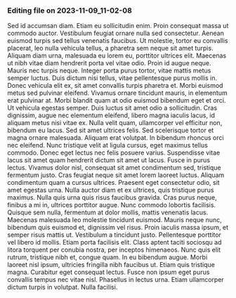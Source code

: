 

### Editing file on 2023-11-09_11-02-08

Sed id accumsan diam. Etiam eu sollicitudin enim. Proin consequat massa ut commodo auctor. Vestibulum feugiat ornare nulla sed consectetur. Aenean euismod turpis sed tellus venenatis faucibus. Ut molestie, tortor eu convallis placerat, leo nulla vehicula tellus, a pharetra sem neque sit amet turpis. Aliquam diam urna, malesuada eu lorem eu, porttitor ultrices elit. Maecenas ut nibh vitae diam hendrerit porta vel vitae odio. Proin id augue neque. Mauris nec turpis neque. Integer porta purus tortor, vitae mattis metus semper luctus. Duis dictum nisi tellus, vitae pellentesque purus mollis in. Donec vehicula elit ex, sit amet convallis turpis pharetra et. Morbi euismod metus sed pulvinar eleifend. Vivamus ornare tincidunt mauris, in elementum erat pulvinar at.
Morbi blandit quam at odio euismod bibendum eget et orci. Ut vehicula egestas semper. Duis luctus sit amet odio a sollicitudin. Cras dignissim, augue nec elementum eleifend, libero magna iaculis lacus, id aliquam metus nisi vitae ex. Nulla velit quam, ullamcorper vel efficitur non, bibendum eu lacus. Sed sit amet ultrices felis. Sed scelerisque tortor et magna ornare malesuada. Aliquam erat volutpat. In bibendum rhoncus orci nec eleifend. Nunc tristique velit at ligula cursus, eget maximus tellus commodo.
Donec eget lectus nec felis posuere varius. Suspendisse vitae lacus sit amet quam hendrerit dictum sit amet ut lacus. Fusce in purus lectus. Vivamus dolor nisl, consequat sit amet condimentum sed, tristique fermentum justo. Cras feugiat neque sit amet lorem laoreet luctus. Aliquam condimentum quam a cursus ultrices. Praesent eget consectetur odio, sit amet egestas urna. Nulla auctor diam et ex ultrices, quis tristique purus maximus. Nulla quis urna quis risus faucibus gravida. Cras purus neque, finibus a mi in, ultrices porttitor augue. Nunc commodo lobortis facilisis. Quisque sem nulla, fermentum at dolor mollis, mattis venenatis lacus.
Maecenas malesuada leo molestie tincidunt euismod. Mauris neque nunc, bibendum quis euismod et, dignissim vel risus. Proin iaculis massa ipsum, et semper risus mattis ut. Vestibulum a tincidunt justo. Pellentesque porttitor vel libero id mollis. Etiam porta facilisis elit. Class aptent taciti sociosqu ad litora torquent per conubia nostra, per inceptos himenaeos. Nunc quis elit rutrum, tristique nibh et, congue quam. In eu bibendum augue. Morbi laoreet nisl ipsum, ultricies fringilla nibh faucibus ut. Etiam quis tristique magna. Curabitur eget consequat lectus. Fusce non ipsum eget purus convallis tempus nec vitae nisl. Phasellus in lectus urna. Etiam ullamcorper dictum turpis in volutpat. Nulla facilisi.


